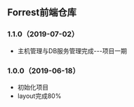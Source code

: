 ## Forrest前端仓库

### 1.1.0（2019-07-02）
- 主机管理与DB服务管理完成---项目一期

### 1.0.0（2019-06-18）
- 初始化项目 
- layout完成80%
